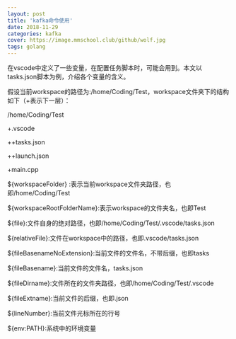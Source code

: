 ```yaml
---
layout: post
title: 'kafka命令使用'
date: 2018-11-29
categories: kafka
cover: https://image.mmschool.club/github/wolf.jpg
tags: golang
---
```


在vscode中定义了一些变量，在配置任务脚本时，可能会用到。本文以tasks.json脚本为例，介绍各个变量的含义。

假设当前workspace的路径为:/home/Coding/Test，workspace文件夹下的结构如下（+表示下一层）：

/home/Coding/Test

+.vscode

++tasks.json

++launch.json

+main.cpp



${workspaceFolder} :表示当前workspace文件夹路径，也即/home/Coding/Test

${workspaceRootFolderName}:表示workspace的文件夹名，也即Test

${file}:文件自身的绝对路径，也即/home/Coding/Test/.vscode/tasks.json

${relativeFile}:文件在workspace中的路径，也即.vscode/tasks.json

${fileBasenameNoExtension}:当前文件的文件名，不带后缀，也即tasks

${fileBasename}:当前文件的文件名，tasks.json

${fileDirname}:文件所在的文件夹路径，也即/home/Coding/Test/.vscode

${fileExtname}:当前文件的后缀，也即.json

${lineNumber}:当前文件光标所在的行号

${env:PATH}:系统中的环境变量
